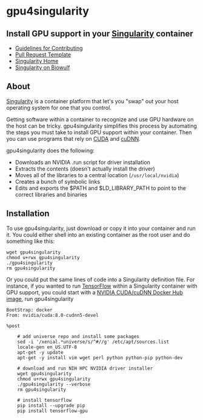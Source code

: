 # <b>gpu4singularity</b> 
## Install GPU support in your [Singularity](http://singularity.lbl.gov/) container 

- [Guidelines for Contributing](.github/CONTRIBUTING)
- [Pull Request Template](.github/PULL_REQUEST_TEMPLATE)
- [Singularity Home](http://singularity.lbl.gov/)
- [Singularity on Biowulf](http://hpc.nih.gov/apps/singularity)

## About

[Singularity](http://singularity.lbl.gov) is a container platform that let's 
you "swap" out your host operating system for one that you control.  

Getting software within a container to recognize and use GPU hardware on the 
host can be tricky.  gpu4singularity simplifies this process by automating the 
steps you must take to install GPU support within your container.  Then you can
use programs that rely on [CUDA](https://developer.nvidia.com/cuda-zone) and 
[cuDNN](https://developer.nvidia.com/cudnn).

gpu4singularity does the following:

- Downloads an NVIDIA .run script for driver installation 
- Extracts the contents (doesn't actually install the driver)
- Moves all of the libraries to a central location (`/usr/local/nvidia`)
- Creates a bunch of symbolic links
- Edits and exports the $PATH and $LD_LIBRARY_PATH to point to the correct 
libraries and binaries 

## Installation

To use gpu4singularity, just download or copy it into your container and run 
it.  You could either shell into an existing container as the root user and do
something like this:

```
wget gpu4singularity 
chmod u+rwx gpu4singularity
./gpu4singularity
rm gpu4singularity
```

Or you could put the same lines of code into a Singularity definition file. For
instance, if you wanted to run [TensorFlow](https://www.tensorflow.org/) 
within a Singularity container with GPU support, you could start with a 
[NVIDIA CUDA/cuDNN Docker Hub image](https://hub.docker.com/r/nvidia/cuda/), run gpu4singularity 

```
BootStrap: docker
From: nvidia/cuda:8.0-cudnn5-devel

%post

    # add universe repo and install some packages
    sed -i '/xenial.*universe/s/^#//g' /etc/apt/sources.list
    locale-gen en_US.UTF-8
    apt-get -y update
    apt-get -y install vim wget perl python python-pip python-dev

    # download and run NIH HPC NVIDIA driver installer
    wget gpu4singularity 
    chmod u+rwx gpu4singularity
    ./gpu4singularity --verbose
    rm gpu4singularity

    # install tensorflow
    pip install --upgrade pip
    pip install tensorflow-gpu
```


